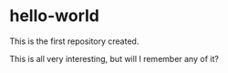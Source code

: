 # hello-world
This is the first repository created.

This is all very interesting, but will I remember any of it?
